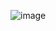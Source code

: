 ![image](https://user-images.githubusercontent.com/100823564/202916360-cf4fd7dd-9a85-44dc-be20-05cf293f91d1.png)

